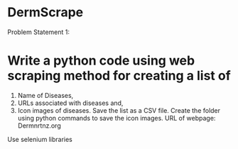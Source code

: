 # DermScrape
Problem Statement 1:

# Write a python code using web scraping method for creating a list of
1) Name of Diseases,
2) URLs associated with diseases and,
3) Icon images of diseases.
Save the list as a CSV file.
Create the folder using python commands to save the icon images.
URL of webpage: Dermnrtnz.org

Use selenium libraries
